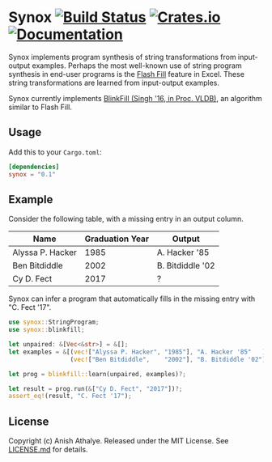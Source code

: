 # Synox [![Build Status](https://github.com/anishathalye/synox/workflows/CI/badge.svg)](https://github.com/anishathalye/synox/actions?query=workflow%3ACI) [![Crates.io](https://img.shields.io/crates/v/synox.svg)](https://crates.io/crates/synox) [![Documentation](https://docs.rs/synox/badge.svg)](https://docs.rs/synox)

Synox implements program synthesis of string transformations from input-output
examples. Perhaps the most well-known use of string program synthesis in
end-user programs is the [Flash
Fill](https://support.microsoft.com/en-us/office/using-flash-fill-in-excel-3f9bcf1e-db93-4890-94a0-1578341f73f7)
feature in Excel. These string transformations are learned from input-output
examples.

Synox currently implements [BlinkFill (Singh '16, in Proc. VLDB)][blinkfill], an algorithm similar to Flash Fill.

## Usage

Add this to your `Cargo.toml`:

```toml
[dependencies]
synox = "0.1"
```

## Example

Consider the following table, with a missing entry in an output column.

| Name | Graduation Year | Output |
|---|---|---|
| Alyssa P. Hacker | 1985 | A. Hacker '85 |
| Ben Bitdiddle | 2002 | B. Bitdiddle '02 |
| Cy D. Fect | 2017 | ? |

Synox can infer a program that automatically fills in the missing entry with
"C. Fect '17".

```rust
use synox::StringProgram;
use synox::blinkfill;

let unpaired: &[Vec<&str>] = &[];
let examples = &[(vec!["Alyssa P. Hacker", "1985"], "A. Hacker '85"   ),
                 (vec!["Ben Bitdiddle",    "2002"], "B. Bitdiddle '02")];

let prog = blinkfill::learn(unpaired, examples)?;

let result = prog.run(&["Cy D. Fect", "2017"])?;
assert_eq!(result, "C. Fect '17");
```

## License

Copyright (c) Anish Athalye. Released under the MIT License. See
[LICENSE.md](LICENSE.md) for details.

[blinkfill]: http://www.vldb.org/pvldb/vol9/p816-singh.pdf
